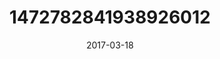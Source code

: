 ---
title: "1472782841938926012"
cover: "2017-03-18 09.23.37 1472782841938926012_46248401"
photo: "2017-03-18 09.23.37 1472782841938926012_46248401"
date: "2017-03-18"
type: "photo"
---